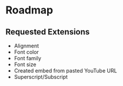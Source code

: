 # Roadmap

## Requested Extensions

* Alignment
* Font color
* Font family
* Font size
* Created embed from pasted YouTube URL
* Superscript/Subscript
